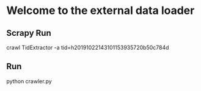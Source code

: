 # Welcome to the external data loader

Scrapy Run
---
crawl TidExtractor -a tid=h20191022143101153935720b50c784d

Run
----

python crawler.py